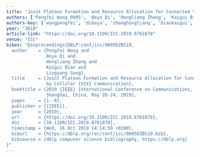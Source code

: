 ```yaml
---
title: "Joint Platoon Formation and Resource Allocation for Connected Vehicles by Cellular V2X Communication"
authors: ['Pengfei Wang 0005', 'Boya Di', 'Hongliang Zhang', 'Kaigui Bian', 'Lingyang Song']
authors-key: ['wangpengfei', 'diboya', 'zhanghongliang', 'biankaigui', 'songlingyang']
year: "2019"
article-link: "https://doi.org/10.1109/ICC.2019.8761878"
venue: "ICC"
bibex: "@inproceedings{DBLP:conf/icc/0005DZBS19,
  author    = {Pengfei Wang and
               Boya Di and
               Hongliang Zhang and
               Kaigui Bian and
               Lingyang Song},
  title     = {Joint Platoon Formation and Resource Allocation for Connected Vehicles
               by Cellular {V2X} Communication},
  booktitle = {2019 {IEEE} International Conference on Communications, {ICC} 2019,
               Shanghai, China, May 20-24, 2019},
  pages     = {1--6},
  publisher = {{IEEE}},
  year      = {2019},
  url       = {https://doi.org/10.1109/ICC.2019.8761878},
  doi       = {10.1109/ICC.2019.8761878},
  timestamp = {Wed, 16 Oct 2019 14:14:50 +0200},
  biburl    = {https://dblp.org/rec/conf/icc/0005DZBS19.bib},
  bibsource = {dblp computer science bibliography, https://dblp.org}
}"
---
```

